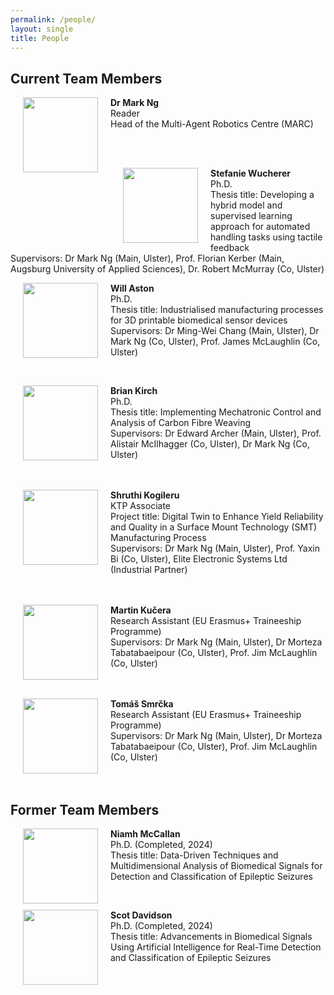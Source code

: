 ```yaml
---
permalink: /people/
layout: single
title: People 
---
```


## Current Team Members ##
<p><img align="left" width="120" src="/assets/Figures/MarkNg.jpg" hspace="20"><span><b>Dr Mark Ng </b><br /> 
  Reader <br />
  Head of the Multi-Agent Robotics Centre (MARC) </span></p>  <br /><br />

<!--<p><img align="left" width="120" src="/assets/Figures/Pardis.jpg" hspace="20"><span><b>Dr Pardis Biglarbeigi </b><br />-->
<!--  Lecturer in Engineering and Data Analytics Scientist <br />-->
<!--  Bio: Pardis (<a href="mailto:p.biglarbeigi@ulster.ac.uk">p.biglarbeigi@ulster.ac.uk</a>) received the BSc and MSc in Civil Engineering and Environmental Engineering from Shahid Chamran University of Ahvaz, Iran and Politecnico di Milano, Italy in 2010 and 2014, respectively. Then she moved to UK to pursue the Ph.D. in water resource management and hydroinformatics, which she graduated from Ulster University in 2019. Her research interests are numerical modelling in engineering applications, statistical analysis and data processing, signals, wavelet analysis, image processing, machine learning, optimisation, and simulation processes. During the final six months of her Ph.D., she worked at the Nanotechnology and Integrated BioEngineering Centre (NIBEC) as a part time research associate, where she researched on signal processing. This changed her research focus from hydroinformatics and water resources modelling to a broader range of engineering modelling and data science.<br />-->
<!--  </span></p>  -->

<p><img align="left" width="120" src="/assets/Figures/Blank.png" hspace="20"><span><b>Stefanie Wucherer </b><br />
  Ph.D.  <br />
  Thesis title: Developing a hybrid model and supervised learning approach for automated handling tasks using tactile feedback <br />
  Supervisors: Dr Mark Ng (Main, Ulster), Prof. Florian Kerber (Main, Augsburg University of Applied Sciences), Dr. Robert McMurray (Co, Ulster) <br /> 
  </span></p>


<p><img align="left" width="120" src="/assets/Figures/Will.jpg" hspace="20"><span><b>Will Aston </b><br />
  Ph.D.  <br />
  Thesis title: Industrialised manufacturing processes for 3D printable biomedical sensor devices<br />
  Supervisors: Dr Ming-Wei Chang (Main, Ulster), Dr Mark Ng (Co, Ulster), Prof. James McLaughlin (Co, Ulster) <br /> 
</span></p><br />


<p><img align="left" width="120" src="/assets/Figures/Blank.png" hspace="20"><span><b>Brian Kirch </b><br />
  Ph.D.  <br />
  Thesis title: Implementing Mechatronic Control and Analysis of Carbon Fibre Weaving <br />
  Supervisors: Dr Edward Archer (Main, Ulster), Prof. Alistair McIlhagger (Co, Ulster), Dr Mark Ng (Co, Ulster)<br /><br /><br />
  </span></p>


<p><img align="left" width="120" src="/assets/Figures/Blank.png" hspace="20"><span><b>Shruthi Kogileru</b><br />
  KTP Associate <br />
  Project title: Digital Twin to Enhance Yield Reliability and Quality in a Surface Mount Technology (SMT) Manufacturing Process <br />
  Supervisors: Dr Mark Ng (Main, Ulster), Prof. Yaxin Bi (Co, Ulster), Elite Electronic Systems Ltd (Industrial Partner) <br /><br /><br />
  </span></p>


<p><img align="left" width="120" src="/assets/Figures/Blank.png" hspace="20"><span><b>Martin Kučera</b><br />
  Research Assistant (EU Erasmus+ Traineeship Programme) <br />
  Supervisors: Dr Mark Ng (Main, Ulster), Dr Morteza Tabatabaeipour (Co, Ulster), Prof. Jim McLaughlin (Co, Ulster) <br /><br /><br />
  </span></p>
  
  
<p><img align="left" width="120" src="/assets/Figures/Blank.png" hspace="20"><span><b>Tomáš Smrčka</b><br />
  Research Assistant (EU Erasmus+ Traineeship Programme) <br />
  Supervisors: Dr Mark Ng (Main, Ulster), Dr Morteza Tabatabaeipour (Co, Ulster), Prof. Jim McLaughlin (Co, Ulster) <br /><br /><br />
  </span></p>
  

## Former Team Members ##
<p><img align="left" width="120" src="/assets/Figures/Niamh.jpg" hspace="20"><span><b>Niamh McCallan </b><br />
  Ph.D. (Completed, 2024) <br />
  Thesis title: Data-Driven Techniques and Multidimensional Analysis of Biomedical Signals for Detection and Classification of Epileptic Seizures<br />
  </span></p> <br />  
  
<p><img align="left" width="120" src="/assets/Figures/Scot.jpg" hspace="20"><span><b>Scot Davidson </b><br />
  Ph.D. (Completed, 2024) <br />
  Thesis title: Advancements in Biomedical Signals Using Artificial Intelligence for Real-Time Detection and Classification of Epileptic Seizures<br />
  </span></p>  